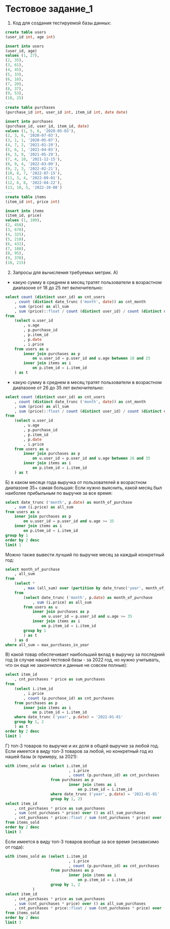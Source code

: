 # Тестовое задание_1
1) Код для создания тестируемой базы данных: 
``` sql 
create table users
(user_id int, age int)

insert into users 
(user_id, age)
values (1, 27),
(2, 35),
(3, 61),
(4, 45),
(5, 33),
(6, 18),
(7, 20),
(8, 37),
(9, 53),
(10, 25)
---
create table purchases
(purchase_id int, user_id int, item_id int, date date)

insert into purchases
(purchase_id, user_id, item_id, date)
values (1, 5, 6, '2020-05-03'),
(2, 3, 6, '2020-07-03'),
(3, 1, 1, '2020-05-07'),
(4, 7, 2, '2021-01-29'),
(5, 6, 1, '2021-04-03'),
(6, 5, 9, '2021-05-29'),
(7, 4, 10, '2021-12-15'),
(8, 9, 4, '2022-03-09'),
(9, 2, 3, '2022-02-21'),
(10, 8, 7, '2022-07-15'),
(11, 3, 4, '2022-09-01'),
(12, 6, 8, '2022-04-22'),
(13, 10, 5, '2022-10-08')
---
create table items
(item_id int, price int)

insert into items
(item_id, price)
values (1, 100),
(2, 450),
(3, 670),
(4, 325),
(5, 210),
(6, 432),
(7, 180),
(8, 95),
(9, 370),
(10, 215)
``` 
2) Запросы для вычисления требуемых метрик.
А) 
- какую сумму в среднем в месяц тратят пользователи в возрастном диапазоне от 18 до 25 лет включительно:
``` sql
select count (distinct user_id) as cnt_users
    , count (distinct date_trunc ('month', date)) as cnt_month
    , sum (price) as all_sum
    , sum (price)::float / count (distinct user_id) / count (distinct date_trunc ('month', date)) as avg_payment_on_user_per_month
from
    (select u.user_id
        , u.age
        , p.purchase_id
        , p.item_id
        , p.date
        , i.price
    from users as u 
        inner join purchases as p
            on u.user_id = p.user_id and u.age between 18 and 25
        inner join items as i
            on p.item_id = i.item_id
    ) as t
``` 
- какую сумму в среднем в месяц тратят пользователи в возрастном диапазоне от 26 до 35 лет включительно:
``` sql
select count (distinct user_id) as cnt_users
    , count (distinct date_trunc ('month', date)) as cnt_month
    , sum (price) as all_sum
    , sum (price)::float / count (distinct user_id) / count (distinct date_trunc ('month', date)) as avg_payment_on_user_per_month
from
    (select u.user_id
        , u.age
        , p.purchase_id
        , p.item_id
        , p.date
        , i.price
    from users as u 
        inner join purchases as p
            on u.user_id = p.user_id and u.age between 26 and 35
        inner join items as i
            on p.item_id = i.item_id
    ) as t
``` 

Б) в каком месяце года выручка от пользователей в возрастном диапазоне 35+ самая большая:
Если нужно выяснить, какой месяц был наиболее прибыльным по выручке за все время:
``` sql
select date_trunc ('month', p.date) as month_of_purchase
    , sum (i.price) as all_sum
from users as u 
    inner join purchases as p
        on u.user_id = p.user_id and u.age >= 35
    inner join items as i
        on p.item_id = i.item_id
group by 1
order by 2 desc
limit 1
``` 
Можно также вывести лучший по выручке месяц за каждый конкретный год:
``` sql
select month_of_purchase
    , all_sum
from
    (select *
        , max (all_sum) over (partition by date_trunc('year', month_of_purchase)) as max_purchases_in_year
    from
        (select date_trunc ('month', p.date) as month_of_purchase
            , sum (i.price) as all_sum
        from users as u 
            inner join purchases as p
                on u.user_id = p.user_id and u.age >= 35
            inner join items as i
                on p.item_id = i.item_id
        group by 1
        ) as t
    ) as d
where all_sum = max_purchases_in_year
``` 
В) какой товар обеспечивает наибольший вклад в выручку за последний год (в случае нашей тестовой базы - за 2022 год, но нужно учитывать, что он еще не закончился и данные не совсем полные):
``` sql
select item_id
    , cnt_purchases * price as sum_purchases
from
    (select i.item_id
        , i.price
        , count (p.purchase_id) as cnt_purchases
    from purchases as p
        inner join items as i
            on p.item_id = i.item_id
    where date_trunc ('year', p.date) = '2022-01-01'
    group by 1, 2
    ) as t
order by 2 desc
limit 1
``` 
Г) топ-3 товаров по выручке и их доля в общей выручке за любой год.
Если имеется в виду топ-3 товаров за любой, но конкретный год из нашей базы (к примеру, за 2021):
``` sql
with items_sold as (select i.item_id
                            , i.price
                            , count (p.purchase_id) as cnt_purchases
                    from purchases as p
                            inner join items as i
                                on p.item_id = i.item_id
                    where date_trunc ('year', p.date) = '2021-01-01'
                    group by 1, 2)
select item_id
    , cnt_purchases * price as sum_purchases
    , sum (cnt_purchases * price) over () as all_sum_purchases
    , cnt_purchases * price::float / sum (cnt_purchases * price) over () * 100 as percentage
from items_sold
order by 2 desc
limit 3
``` 
Если имеется в виду топ-3 товаров вообще за все время (независимо от года):
``` sql
with items_sold as (select i.item_id
                            , i.price
                            , count (p.purchase_id) as cnt_purchases
                    from purchases as p
                            inner join items as i
                                on p.item_id = i.item_id
                    group by 1, 2
			)
select item_id
    , cnt_purchases * price as sum_purchases
    , sum (cnt_purchases * price) over () as all_sum_purchases
    , cnt_purchases * price::float / sum (cnt_purchases * price) over () * 100 as percentage
from items_sold
order by 2 desc
limit 3
``` 









